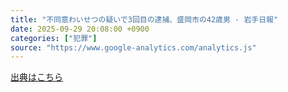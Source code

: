 ```yaml
---
title: "不同意わいせつの疑いで3回目の逮捕、盛岡市の42歳男 - 岩手日報"
date: 2025-09-29 20:08:00 +0900
categories: ["犯罪"]
source: "https://www.google-analytics.com/analytics.js"
---
```


[出典はこちら](https://www.google-analytics.com/analytics.js)
